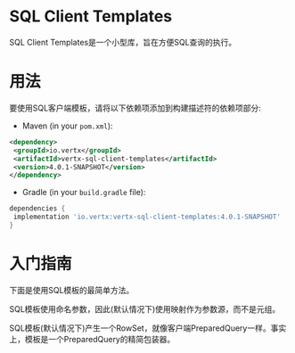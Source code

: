 # SQL Client Templates

 SQL Client Templates是一个小型库，旨在方便SQL查询的执行。 

# 用法

 要使用SQL客户端模板，请将以下依赖项添加到构建描述符的依赖项部分: 

- Maven (in your `pom.xml`):

```xml
<dependency>
 <groupId>io.vertx</groupId>
 <artifactId>vertx-sql-client-templates</artifactId>
 <version>4.0.1-SNAPSHOT</version>
</dependency>
```

- Gradle (in your `build.gradle` file):

```groovy
dependencies {
 implementation 'io.vertx:vertx-sql-client-templates:4.0.1-SNAPSHOT'
}
```

 # 入门指南

 下面是使用SQL模板的最简单方法。 

 SQL模板使用命名参数，因此(默认情况下)使用映射作为参数源，而不是元组。 

 SQL模板(默认情况下)产生一个RowSet<Row>，就像客户端PreparedQuery一样。事实上，模板是一个PreparedQuery的精简包装器。 

```java

```

